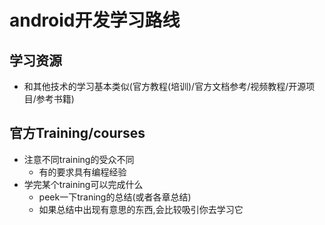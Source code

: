 # android开发学习路线

## 学习资源

- 和其他技术的学习基本类似(官方教程(培训)/官方文档参考/视频教程/开源项目/参考书籍)

## 官方Training/courses

- 注意不同training的受众不同
  - 有的要求具有编程经验
- 学完某个training可以完成什么
  - peek一下traning的总结(或者各章总结)
  - 如果总结中出现有意思的东西,会比较吸引你去学习它
